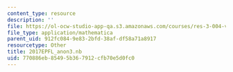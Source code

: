 ```yaml
---
content_type: resource
description: ''
file: https://ol-ocw-studio-app-qa.s3.amazonaws.com/courses/res-3-004-visualizing-materials-science-fall-2017/770886eb85495b367912cfb70e5d0fc0_2017EPFL_anon3.nb
file_type: application/mathematica
parent_uid: 912fc084-9e83-2bfd-38af-df58a71a8917
resourcetype: Other
title: 2017EPFL_anon3.nb
uid: 770886eb-8549-5b36-7912-cfb70e5d0fc0
---
```

